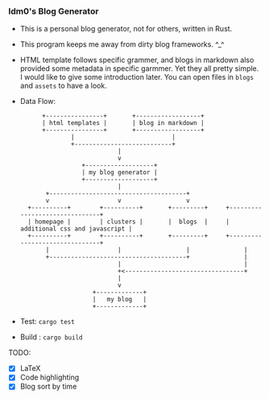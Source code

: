### ldm0's Blog Generator

+ This is a personal blog generator, not for others, written in Rust.
+ This program keeps me away from dirty blog frameworks. ^_^

+ HTML template follows specific grammer, and blogs in markdown also provided some metadata in specific garmmer. Yet they all pretty simple. I would like to give some introduction later. You can open files in `blogs` and `assets` to have a look.

+ Data Flow:

  ```
        +----------------+       +------------------+
        | html templates |       | blog in markdown |
        +----------------+       +------------------+
                |                           |
                +---------------------------+
                             |
                             v
                   +-------------------+
                   | my blog generator |
                   +-------------------+
                             |
         +--------------------------------------+
         v                   v                  v
    +----------+        +----------+       +---------+     +-------------------------------+
    | homepage |        | clusters |       |  blogs  |     | additional css and javascript |
    +----------+        +----------+       +---------+     +-------------------------------+
         |                   |                  |               |
         +--------------------------------------+               |
                             |                                  |
                             +<---------------------------------+
                             |
                             v
                      +-------------+
                      |   my blog   |
                      +-------------+
  ```

+ Test: `cargo test`
+ Build : `cargo build`

TODO:
+ [x] LaTeX
+ [x] Code highlighting
+ [x] Blog sort by time